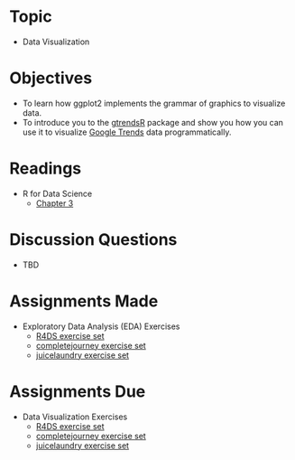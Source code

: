 # Topic

* Data Visualization

# Objectives

* To learn how ggplot2 implements the grammar of graphics to visualize data.
* To introduce you to the [gtrendsR][] package and show you how you can use it
to visualize [Google Trends][] data programmatically.

# Readings

* R for Data Science
   + [Chapter 3][chapter 3]

# Discussion Questions

* TBD

# Assignments Made

* Exploratory Data Analysis (EDA) Exercises
   + [R4DS exercise set][r4ds eda exercises]
   + [completejourney exercise set][completejourney eda exercises]
   + [juicelaundry exercise set][juicelaundry eda exercises] 

# Assignments Due

* Data Visualization Exercises
   + [R4DS exercise set][r4ds data viz exercises]
   + [completejourney exercise set][completejourney data viz exercises]
   + [juicelaundry exercise set][juicelaundry data viz exercises]

[chapter 3]: https://r4ds.had.co.nz/data-visualisation.html
[completejourney eda exercises]: https://github.com/GCOM7140/completejourney-exercises/blob/master/solutions/03-exploratory-data-analysis-solutions.md#exploratory-data-analysis-eda-solutions
[completejourney data viz exercises]: https://github.com/GCOM7140/completejourney-exercises/blob/master/exercises/01-data-visualization-exercises.md#data-visualization-exercises
[Google Trends]: https://trends.google.com/
[gtrendsR]: https://github.com/PMassicotte/gtrendsR#gtrendsr-----
[juicelaundry eda exercises]: https://github.com/GCOM7140/juicelaundry-exercises/blob/master/solutions/03-exploratory-data-analysis-solutions.md#exploratory-data-analysis-eda-solutions
[juicelaundry data viz exercises]: https://github.com/GCOM7140/juicelaundry-exercises/blob/master/exercises/01-data-visualization-exercises.md#data-visualization-exercises
[r4ds eda exercises]: https://github.com/GCOM7140/r4ds-exercises/blob/master/solutions/03-exploratory-data-analysis-solutions.md#exploratory-data-analysis-eda-solutions
[r4ds data viz exercises]: https://github.com/GCOM7140/r4ds-exercises/blob/master/exercises/01-data-visualization-exercises.md#data-visualization-exercises